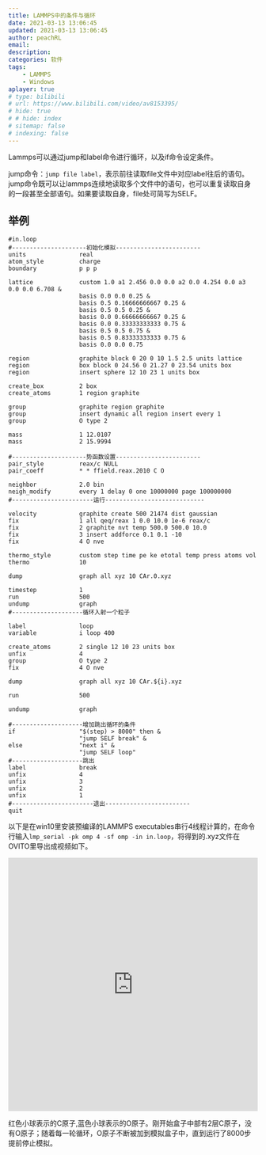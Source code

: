 ```yaml
---
title: LAMMPS中的条件与循环
date: 2021-03-13 13:06:45
updated: 2021-03-13 13:06:45
author: peachRL
email: 
description: 
categories: 软件
tags: 
	- LAMMPS
	- Windows
aplayer: true
# type: bilibili
# url: https://www.bilibili.com/video/av8153395/
# hide: true
# # hide: index
# sitemap: false
# indexing: false
---
```


Lammps可以通过jump和label命令进行循环，以及if命令设定条件。

<!-- more -->

jump命令：`jump file label`，表示前往读取file文件中对应label往后的语句。jump命令既可以让lammps连续地读取多个文件中的语句，也可以重复读取自身的一段甚至全部语句。如果要读取自身，file处可简写为SELF。

## 举例

```
#in.loop
#---------------------初始化模拟------------------------
units               real
atom_style          charge
boundary            p p p

lattice             custom 1.0 a1 2.456 0.0 0.0 a2 0.0 4.254 0.0 a3 0.0 0.0 6.708 &
                    basis 0.0 0.0 0.25 &
                    basis 0.5 0.16666666667 0.25 &  
                    basis 0.5 0.5 0.25 &
                    basis 0.0 0.66666666667 0.25 &
                    basis 0.0 0.33333333333 0.75 &
                    basis 0.5 0.5 0.75 &  
                    basis 0.5 0.83333333333 0.75 &
                    basis 0.0 0.0 0.75

region              graphite block 0 20 0 10 1.5 2.5 units lattice
region              box block 0 24.56 0 21.27 0 23.54 units box
region              insert sphere 12 10 23 1 units box

create_box          2 box
create_atoms        1 region graphite

group               graphite region graphite
group               insert dynamic all region insert every 1
group               O type 2

mass                1 12.0107
mass                2 15.9994

#---------------------势函数设置------------------------
pair_style          reax/c NULL
pair_coeff          * * ffield.reax.2010 C O

neighbor            2.0 bin
neigh_modify        every 1 delay 0 one 10000000 page 100000000
#-----------------------运行----------------------------

velocity            graphite create 500 21474 dist gaussian
fix                 1 all qeq/reax 1 0.0 10.0 1e-6 reax/c
fix                 2 graphite nvt temp 500.0 500.0 10.0
fix                 3 insert addforce 0.1 0.1 -10
fix                 4 O nve

thermo_style        custom step time pe ke etotal temp press atoms vol
thermo              10

dump                graph all xyz 10 CAr.0.xyz

timestep            1
run                 500
undump              graph
#--------------------循环入射一个粒子

label               loop
variable            i loop 400

create_atoms        2 single 12 10 23 units box
unfix               4
group               O type 2
fix                 4 O nve

dump                graph all xyz 10 CAr.${i}.xyz

run                 500

undump              graph

#--------------------增加跳出循环的条件
if                  "$(step) > 8000" then &
                    "jump SELF break" &
else                "next i" &
                    "jump SELF loop"
#--------------------跳出
label               break
unfix               4
unfix               3
unfix               2
unfix               1
#-----------------------退出------------------------
quit

```

以下是在win10里安装预编译的LAMMPS executables串行4线程计算的，在命令行输入`lmp_serial -pk omp 4 -sf omp -in in.loop`，将得到的.xyz文件在OVITO里导出成视频如下。

<iframe src="https://player.bilibili.com/player.html?aid=587063281&bvid=BV1Jz4y117hE&cid=309316146&page=1" scrolling="no" border="0" frameborder="no" framespacing="0" allowfullscreen="true" style="width: 512px; height: 512px; max-width: 100%"> </iframe>

红色小球表示的C原子,蓝色小球表示的O原子。刚开始盒子中部有2层C原子，没有O原子；随着每一轮循环，O原子不断被加到模拟盒子中，直到运行了8000步提前停止模拟。


